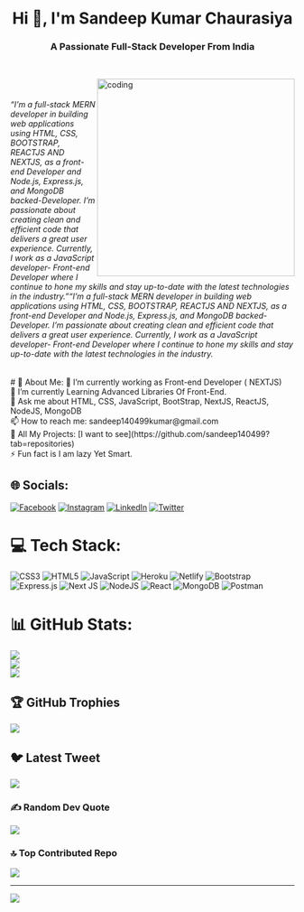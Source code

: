 <h1 align="center">Hi 👋, I'm Sandeep Kumar Chaurasiya</h1>
<h3 align="center">A Passionate Full-Stack Developer From India</h3><br>

<img align="right" alt="coding" width="350" src="https://cdn.dribbble.com/users/1292677/screenshots/6139167/avento.gif"><br>
<h6>“I’m a full-stack MERN developer in building web applications using HTML, CSS, BOOTSTRAP, REACTJS AND NEXTJS, as a front-end Developer and Node.js, Express.js, and MongoDB backed-Developer. I’m passionate about creating clean and efficient code that delivers a great user experience. Currently, I work as a JavaScript developer- Front-end Developer where I continue to hone my skills and stay up-to-date with the latest technologies in the industry.”“I’m a full-stack MERN developer in building web applications using HTML, CSS, BOOTSTRAP, REACTJS AND NEXTJS, as a front-end Developer and Node.js, Express.js, and MongoDB backed-Developer. I’m passionate about creating clean and efficient code that delivers a great user experience. Currently, I work as a JavaScript developer- Front-end Developer where I continue to hone my skills and stay up-to-date with the latest technologies in the industry.</h6>
<div>
  # 💫 About Me:
🔭 I’m currently working as Front-end Developer ( NEXTJS)<br>🌱 I’m currently Learning Advanced Libraries Of Front-End.<br>💬 Ask me about HTML, CSS, JavaScript, BootStrap, NextJS, ReactJS, NodeJS, MongoDB<br>📫 How to reach me: sandeep140499kumar@gmail.com<br>🔭 All My Projects: [I want to see](https://github.com/sandeep140499?tab=repositories)<br>⚡ Fun fact is I am lazy Yet Smart.

</div>

## 🌐 Socials:
[![Facebook](https://img.shields.io/badge/Facebook-%231877F2.svg?logo=Facebook&logoColor=white)](https://facebook.com/https://www.facebook.com/profile.php) [![Instagram](https://img.shields.io/badge/Instagram-%23E4405F.svg?logo=Instagram&logoColor=white)](https://instagram.com/sandeepKumar_1404) [![LinkedIn](https://img.shields.io/badge/LinkedIn-%230077B5.svg?logo=linkedin&logoColor=white)](https://linkedin.com/in/https://www.linkedin.com/in/sandeep-kumar-chaurasiya-2852a879/) [![Twitter](https://img.shields.io/badge/Twitter-%231DA1F2.svg?logo=Twitter&logoColor=white)](https://twitter.com/https://twitter.com/sandeep140499) 

# 💻 Tech Stack:
![CSS3](https://img.shields.io/badge/css3-%231572B6.svg?style=for-the-badge&logo=css3&logoColor=white) ![HTML5](https://img.shields.io/badge/html5-%23E34F26.svg?style=for-the-badge&logo=html5&logoColor=white) ![JavaScript](https://img.shields.io/badge/javascript-%23323330.svg?style=for-the-badge&logo=javascript&logoColor=%23F7DF1E) ![Heroku](https://img.shields.io/badge/heroku-%23430098.svg?style=for-the-badge&logo=heroku&logoColor=white) ![Netlify](https://img.shields.io/badge/netlify-%23000000.svg?style=for-the-badge&logo=netlify&logoColor=#00C7B7) ![Bootstrap](https://img.shields.io/badge/bootstrap-%23563D7C.svg?style=for-the-badge&logo=bootstrap&logoColor=white) ![Express.js](https://img.shields.io/badge/express.js-%23404d59.svg?style=for-the-badge&logo=express&logoColor=%2361DAFB) ![Next JS](https://img.shields.io/badge/Next-black?style=for-the-badge&logo=next.js&logoColor=white) ![NodeJS](https://img.shields.io/badge/node.js-6DA55F?style=for-the-badge&logo=node.js&logoColor=white) ![React](https://img.shields.io/badge/react-%2320232a.svg?style=for-the-badge&logo=react&logoColor=%2361DAFB) ![MongoDB](https://img.shields.io/badge/MongoDB-%234ea94b.svg?style=for-the-badge&logo=mongodb&logoColor=white) ![Postman](https://img.shields.io/badge/Postman-FF6C37?style=for-the-badge&logo=postman&logoColor=white)
# 📊 GitHub Stats:
![](https://github-readme-stats.vercel.app/api?username=sandeep140499&theme=great-gatsby&hide_border=true&include_all_commits=true&count_private=true)<br/>
![](https://github-readme-streak-stats.herokuapp.com/?user=sandeep140499&theme=great-gatsby&hide_border=true)<br/>
![](https://github-readme-stats.vercel.app/api/top-langs/?username=sandeep140499&theme=great-gatsby&hide_border=true&include_all_commits=true&count_private=true&layout=compact)

## 🏆 GitHub Trophies
![](https://github-profile-trophy.vercel.app/?username=sandeep140499&theme=radical&no-frame=true&no-bg=false&margin-w=4)

## 🐦 Latest Tweet
[![](https://gtce.itsvg.in/api?username=https://twitter.com/sandeep140499)](https://github.com/VishwaGauravIn/github-twitter-card-embed)

### ✍️ Random Dev Quote
![](https://quotes-github-readme.vercel.app/api?type=horizontal&theme=radical)

### 🔝 Top Contributed Repo
![](https://github-contributor-stats.vercel.app/api?username=sandeep140499&limit=5&theme=dark&combine_all_yearly_contributions=true)

---
[![](https://visitcount.itsvg.in/api?id=sandeep140499&icon=0&color=0)](https://visitcount.itsvg.in)

<!-- Proudly created with GPRM ( https://gprm.itsvg.in ) -->
